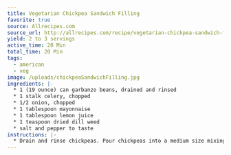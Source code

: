 ```yaml
---
title: Vegetarian Chickpea Sandwich Filling
favorite: true
source: Allrecipes.com
source_url: http://allrecipes.com/recipe/vegetarian-chickpea-sandwich-filling/detail.aspx
yield: 2 to 3 servings
active_time: 20 Min
total_time: 20 Min
tags: 
  - american
  - veg
image: /uploads/chickpeaSandwichFilling.jpg
ingredients: |-
  * 1 (19 ounce) can garbanzo beans, drained and rinsed 
  * 1 stalk celery, chopped 
  * 1/2 onion, chopped 
  * 1 tablespoon mayonnaise 
  * 1 tablespoon lemon juice 
  * 1 teaspoon dried dill weed 
  * salt and pepper to taste 
instructions: |-
  * Drain and rinse chickpeas. Pour chickpeas into a medium size mixing bowl and mash with a fork. Mix in celery, onion, mayonnaise (to taste), lemon juice, dill, salt and pepper to taste. 
---
```


